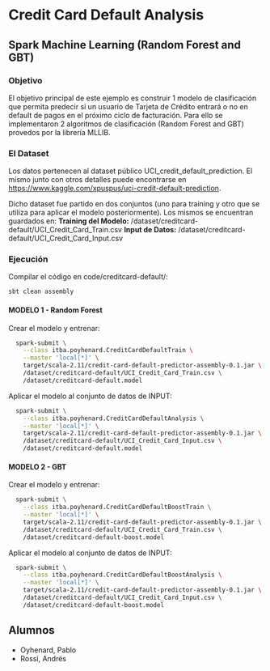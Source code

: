 # Credit Card Default Analysis
## Spark Machine Learning (Random Forest and GBT)

### Objetivo
El objetivo principal de este ejemplo es construir 1 modelo de clasificación que permita predecir si un usuario de Tarjeta de Crédito entrará o no en default de pagos en el próximo ciclo de facturación. Para ello se implementaron 2 algoritmos de clasificación (Random Forest and GBT) provedos por la librería MLLIB.

### El Dataset
Los datos pertenecen al dataset público UCI_credit_default_prediction. El mismo junto con otros detalles puede encontrarse en https://www.kaggle.com/xpuspus/uci-credit-default-prediction.

Dicho dataset fue partido en dos conjuntos (uno para training y otro que se utiliza para aplicar el modelo posteriormente). Los mismos se encuentran guardados en:
**Training del Modelo:** /dataset/creditcard-default/UCI_Credit_Card_Train.csv
**Input de Datos:** /dataset/creditcard-default/UCI_Credit_Card_Input.csv


### Ejecución

Compilar el código en code/creditcard-default/:
```bash
sbt clean assembly
```

#### MODELO 1 - Random Forest

Crear el modelo y entrenar:
```bash
  spark-submit \
    --class itba.poyhenard.CreditCardDefaultTrain \
    --master 'local[*]' \
    target/scala-2.11/credit-card-default-predictor-assembly-0.1.jar \
    /dataset/creditcard-default/UCI_Credit_Card_Train.csv \
    /dataset/creditcard-default.model
```

Aplicar el modelo al conjunto de datos de INPUT:
```bash
  spark-submit \
    --class itba.poyhenard.CreditCardDefaultAnalysis \
    --master 'local[*]' \
    target/scala-2.11/credit-card-default-predictor-assembly-0.1.jar \
    /dataset/creditcard-default/UCI_Credit_Card_Input.csv \
    /dataset/creditcard-default.model
```

#### MODELO 2 - GBT

Crear el modelo y entrenar:
```bash
  spark-submit \
    --class itba.poyhenard.CreditCardDefaultBoostTrain \
    --master 'local[*]' \
    target/scala-2.11/credit-card-default-predictor-assembly-0.1.jar \
    /dataset/creditcard-default/UCI_Credit_Card_Train.csv \
    /dataset/creditcard-default-boost.model
```

Aplicar el modelo al conjunto de datos de INPUT:
```bash
  spark-submit \
    --class itba.poyhenard.CreditCardDefaultBoostAnalysis \
    --master 'local[*]' \
    target/scala-2.11/credit-card-default-predictor-assembly-0.1.jar \
    /dataset/creditcard-default/UCI_Credit_Card_Input.csv \
    /dataset/creditcard-default-boost.model
```

## Alumnos

- Oyhenard, Pablo
- Rossi, Andrés

